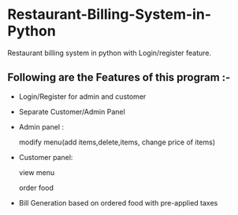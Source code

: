 # Restaurant-Billing-System-in-Python

Restaurant billing system in python with Login/register feature.

## Following are the Features of this program :-

  - Login/Register for admin and customer

  - Separate Customer/Admin Panel

  - Admin panel :
  
       modify menu(add items,delete,items, change price of items)
      
  - Customer panel:
     
      view menu
      
      order food
      
  - Bill Generation based on ordered food with pre-applied taxes
